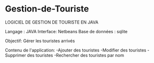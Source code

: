 # Gestion-de-Touriste
LOGICIEL DE GESTION DE TOURISTE EN JAVA 

Langage :  JAVA 
Interface: Netbeans
Base de données : sqlite

Objectif:
Gérer les touristes arrivés

Contenu de l'application:
-Ajouter des touristes
-Modifier des touristes 
-Supprimer des touristes
-Rechercher des touristes par nom

